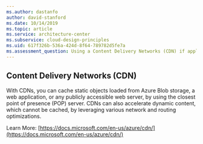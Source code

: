 ```yaml
---
ms.author: dastanfo
author: david-stanford
ms.date: 10/14/2019
ms.topic: article
ms.service: architecture-center
ms.subservice: cloud-design-principles
ms.uid: 617f326b-536a-424d-8f64-789782d5fe7a
ms.assessment_question: Using a Content Delivery Networks (CDN) if applicable
---
```

## Content Delivery Networks (CDN)

With CDNs, you can cache static objects loaded from Azure Blob storage, a web application, or any publicly accessible web server, by using the closest point of presence (POP) server. CDNs can also accelerate dynamic content, which cannot be cached, by leveraging various network and routing optimizations.

Learn More: [https://docs.microsoft.com/en-us/azure/cdn/](https://docs.microsoft.com/en-us/azure/cdn/)
